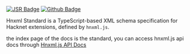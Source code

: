 [![JSR Badge](https://jsr.io/badges/@modernschoolproject/hnxml)](https://jsr.io/@modernschoolproject/hnxml)
[![Github Badge](https://img.shields.io/badge/Github-hnxml-black?logo=github)](https://github.com/Modern-School/hnxml)

Hnxml Standard is a TypeScript-based XML schema specification for Hacknet
extensions, defined by `hnxml.js`.

the index page of the docs is the standard, you can access hnxml.js api docs
through [Hnxml.js API Docs](https://hnxml.js.org/api)
